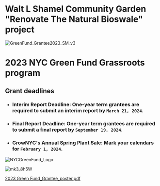 # Walt L Shamel Community Garden "Renovate The Natural Bioswale" project 
![GreenFund_Grantee2023_SM_v3](https://github.com/WLS-Community-Garden-Green-Fund-2023/green-fund-walt-l-shamel-community-garden2023.github.io/assets/22154417/0833f90a-7ecd-4bc9-95fc-be88b4cf072b)

# 2023 NYC Green Fund Grassroots program
## Grant deadlines
* ### Interim Report Deadline: One-year term grantees are required to submit an interim report by `March 21, 2024`.
* ### Final Report Deadline: One-year term grantees are required to submit a final report by `September 19, 2024`.
* ### GrowNYC's Annual Spring Plant Sale: Mark your calendars for `February 1, 2024`.

![NYCGreenFund_Logo](https://github.com/WLS-Community-Garden-Green-Fund-2023/green-fund-walt-l-shamel-community-garden2023.github.io/assets/22154417/d0a4002f-3521-4083-ab43-361e25e42d9c)

![mk3_8h5W](https://github.com/WLS-Community-Garden-Green-Fund-2023/green-fund-walt-l-shamel-community-garden2023.github.io/assets/22154417/4b567b12-439b-462c-b5f4-c8058a94d60e)

[2023 Green Fund_Grantee_poster.pdf](https://github.com/WLS-Community-Garden-Green-Fund-2023/green-fund-walt-l-shamel-community-garden2023.github.io/files/13802330/2023.Green.Fund_Grantee_poster.pdf)
